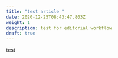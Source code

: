 ```yaml
---
title: "test article "
date: 2020-12-25T08:43:47.803Z
weight: 1
description: test for editorial workflow
draft: true
---
```

test